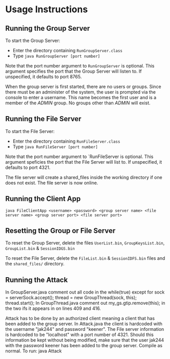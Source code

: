 # Usage Instructions

## Running the Group Server

To start the Group Server:
 - Enter the directory containing `RunGroupServer.class`
 - Type `java RunGroupServer [port number]`

Note that the port number argument to `RunGroupServer` is optional.  This argument specifies the port that the Group Server will listen to.  If unspecified, it defaults to port 8765.

When the group server is first started, there are no users or groups. Since there must be an administer of the system, the user is prompted via the console to enter a username. This name becomes the first user and is a member of the *ADMIN* group.  No groups other than *ADMIN* will exist.

## Running the File Server

To start the File Server:
 - Enter the directory containing `RunFileServer.class`
 - Type `java RunFileServer [port number]`

Note that the port number argument to `RunFileServer is optional.  This argument speficies the port that the File Server will list to. If unspecified, it defaults to port 4321.

The file server will create a shared_files inside the working directory if one does not exist. The file server is now online.

## Running the Client App
	java FileClientApp <username> <password> <group server name> <file server name> <group server port> <file server port>
	
## Resetting the Group or File Server

To reset the Group Server, delete the files `UserList.bin`, `GroupKeysList.bin`, `GroupList.bin` & `SessionIDGS.bin`

To reset the File Server, delete the `FileList.bin` & `SessionIDFS.bin` files and the `shared_files/` directory.

## Running the Attack 
In GroupServer.java comment out all code in the while(true) except for sock = serverSock.accept(); thread = new GroupThread(sock, this); thread.start();
In GroupThread.java comment out my_gs.gtip.remove(this); in the two ifs it appears in on lines 409 and 416. 

Attack has to be done by an authorized client meaning a client that has been added to the group server. In Attack.java the client is hardcoded with the username "jak244" and password "keener". The File server information is hardcoded to be "localhost" with a port number of 4321. Should this information be kept without being modified, make sure that the user jak244 with the password keener has been added to the group server. 
Compile as normal. To run:
	java Attack <group server name> <group server port>

